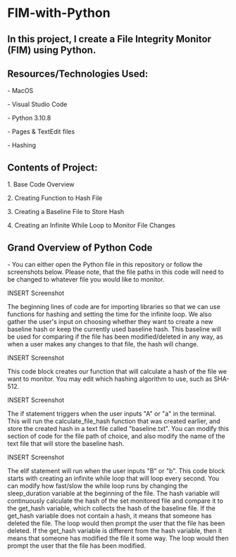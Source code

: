 # FIM-with-Python
<h2>In this project, I create a File Integrity Monitor (FIM) using Python.</h2>

<h2>Resources/Technologies Used:</h2>
<p> - MacOS</p>
    <p>- Visual Studio Code</p>
    <p>- Python 3.10.8</p>
    <p>- Pages & TextEdit files</p>
    <p>- Hashing</p>
<h2>Contents of Project:</h2>
<p>1. Base Code Overview</p>
<p>2. Creating Function to Hash File</p>
<p>3. Creating a Baseline File to Store Hash</p>
<p>4. Creating an Infinite While Loop to Monitor File Changes</p>

<h2>Grand Overview of Python Code</h2>
<p>- You can either open the Python file in this repository or follow the screenshots below. Please note, that the file paths in this code will need to be changed to whatever file you would like to monitor.</p>
<p>INSERT Screenshot</p>
<p>The beginning lines of code are for importing libraries so that we can use functions for hashing and setting the time for the infinite loop. We also gather the user's input on choosing whether they want to create a new baseline hash or keep the currently used baseline hash. This baseline will be used for comparing if the file has been modified/deleted in any way, as when a user makes any changes to that file, the hash will change.</p>

<p>INSERT Screenshot</p>
<p>This code block creates our function that will calculate a hash of the file we want to monitor. You may edit which hashing algorithm to use, such as SHA-512. </p>

<p>INSERT Screenshot</p>
<p>The if statement triggers when the user inputs "A" or "a" in the terminal. This will run the calculate_file_hash function that was created earlier, and store the created hash in a text file called "baseline.txt". You can modify this section of code for the file path of choice, and also modify the name of the text file that will store the baseline hash.</p>

<p>INSERT Screenshot</p>
<p>The elif statement will run when the user inputs "B" or "b". This code block starts with creating an infinite while loop that will loop every second. You can modify how fast/slow the while loop runs by changing the sleep_duration variable at the beginning of the file. The hash variable will continuously calculate the hash of the set monitored file and compare it to the get_hash variable, which collects the hash of the baseline file. If the get_hash variable does not contain a hash, it means that someone has deleted the file. The loop would then prompt the user that the file has been deleted. If the get_hash variable is different from the hash variable, then it means that someone has modified the file it some way. The loop would then prompt the user that the file has been modified.</p>
